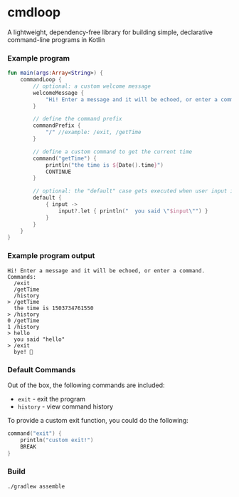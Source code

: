 # cmdloop

A lightweight, dependency-free library for building simple, declarative command-line programs in Kotlin

### Example program

```kotlin
fun main(args:Array<String>) {
    commandLoop {
        // optional: a custom welcome message
        welcomeMessage {
            "Hi! Enter a message and it will be echoed, or enter a command."
        }

        // define the command prefix
        commandPrefix {
            "/" //example: /exit, /getTime
        }

        // define a custom command to get the current time
        command("getTime") {
            println("the time is ${Date().time}")
            CONTINUE
        }

        // optional: the "default" case gets executed when user input is not a command
        default {
            { input ->
                input?.let { println("  you said \"$input\"") }
            }
        }
    }
}
```

### Example program output

```
Hi! Enter a message and it will be echoed, or enter a command. Commands:
  /exit
  /getTime
  /history
> /getTime
  the time is 1503734761550
> /history
0 /getTime
1 /history
> hello
  you said "hello"
> /exit
  bye! 👋
```

### Default Commands

Out of the box, the following commands are included:
- `exit` - exit the program
- `history` - view command history

To provide a custom exit function, you could do the following:

```kotlin
command("exit") {
    println("custom exit!")
    BREAK
}
```

### Build
`./gradlew assemble` 